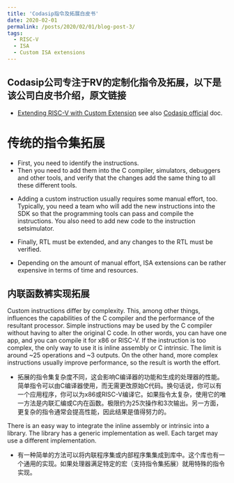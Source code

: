 ```yaml
---
title: 'Codasip指令及拓展白皮书'
date: 2020-02-01
permalink: /posts/2020/02/01/blog-post-3/
tags:
  - RISC-V
  - ISA
  - Custom ISA extensions
---
```


Codasip公司专注于RV的定制化指令及拓展，以下是该公司白皮书介绍，原文链接
---
- [Extending RISC-V with Custom Extension](http://cccisi.github.io/files/Codasip-RV-Ext.pdf)
see also [Codasip official](https://codasip.com/wp-content/uploads/2019/05/Extending-RISC-V-with-Custom-Extension.pdf) doc.

传统的指令集拓展
======
* First, you need to identify the instructions.
* Then you need to add them into the C compiler, simulators, debuggers and other tools, and verify that the changes add the same thing to all these different tools.

- Adding a custom instruction usually requires some manual effort, too. Typically, you need a team who will add the new instructions into the SDK so that the programming tools can pass and compile the instructions. You also need to add new code to the instruction setsimulator.

* Finally, RTL must be extended, and any changes to the RTL must be verified.

- Depending on the amount of manual effort, ISA extensions can be rather expensive
in terms of time and resources.

内联函数裤实现拓展
------
Custom instructions differ by complexity. This, among other things, influences the capabilities of the C compiler and the performance of the resultant processor. Simple instructions may be used by the C compiler without having to alter the original C code. In other words, you can have one app, and you can compile it for x86 or RISC-V. If the instruction is too complex, the only way to use it is inline assembly or C intrinsic. The limit is around ~25 operations and ~3 outputs. On the other hand, more complex instructions usually improve performance, so the result is worth the effort.

- 拓展的指令集复杂度不同，这会影响C编译器的功能和生成的处理器的性能。简单指令可以由C编译器使用，而无需更改原始C代码。换句话说，你可以有一个应用程序，你可以为x86或RISC-V编译它。如果指令太复杂，使用它的唯一方法是内联汇编或C内在函数。极限约为25次操作和3次输出。另一方面，更复杂的指令通常会提高性能，因此结果是值得努力的。

There is an easy way to integrate the inline assembly or intrinsic into a library. The library has a generic implementation as well. Each target may use a different implementation.

- 有一种简单的方法可以将内联程序集或内部程序集集成到库中。这个库也有一个通用的实现。如果处理器满足特定的宏（支持指令集拓展）就用特殊的指令实现。
